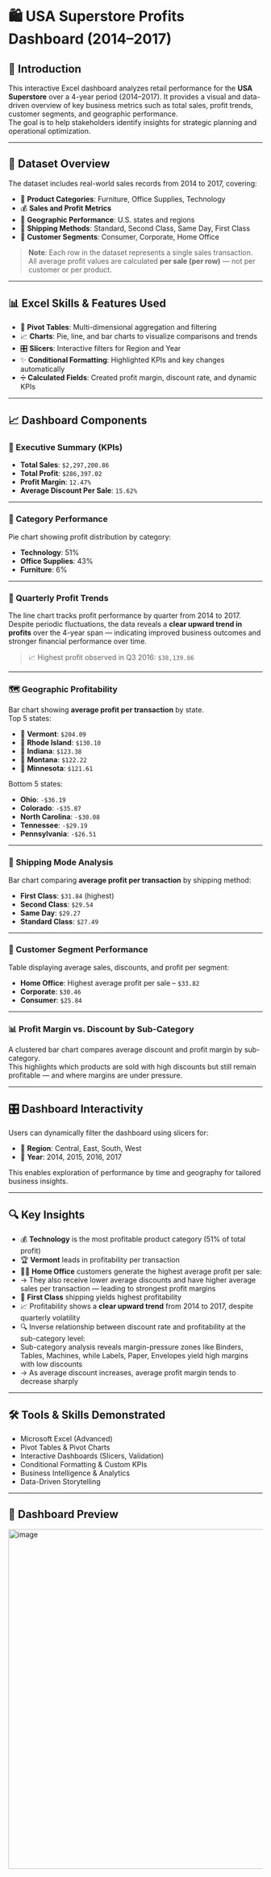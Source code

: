 # 🛍 USA Superstore Profits Dashboard (2014–2017)

## 📌 Introduction  
This interactive Excel dashboard analyzes retail performance for the **USA Superstore** over a 4-year period (2014–2017). It provides a visual and data-driven overview of key business metrics such as total sales, profit trends, customer segments, and geographic performance.  
The goal is to help stakeholders identify insights for strategic planning and operational optimization.

---

## 📁 Dataset Overview  
The dataset includes real-world sales records from 2014 to 2017, covering:

- 💼 **Product Categories**: Furniture, Office Supplies, Technology  
- 💰 **Sales and Profit Metrics**  
- 📍 **Geographic Performance**: U.S. states and regions  
- 🚚 **Shipping Methods**: Standard, Second Class, Same Day, First Class  
- 👥 **Customer Segments**: Consumer, Corporate, Home Office  

> **Note**: Each row in the dataset represents a single sales transaction.  
> All average profit values are calculated **per sale (per row)** — not per customer or per product.

---

## 📊 Excel Skills & Features Used

- 📌 **Pivot Tables**: Multi-dimensional aggregation and filtering  
- 📈 **Charts**: Pie, line, and bar charts to visualize comparisons and trends  
- 🎛️ **Slicers**: Interactive filters for Region and Year  
- ✨ **Conditional Formatting**: Highlighted KPIs and key changes automatically  
- ➗ **Calculated Fields**: Created profit margin, discount rate, and dynamic KPIs  

---

## 📈 Dashboard Components

### 🧾 Executive Summary (KPIs)
- **Total Sales**: `$2,297,200.86`  
- **Total Profit**: `$286,397.02`  
- **Profit Margin**: `12.47%`  
- **Average Discount Per Sale**: `15.62%`

---

### 📎 Category Performance  
Pie chart showing profit distribution by category:
- **Technology**: 51%  
- **Office Supplies**: 43%  
- **Furniture**: 6%

---

### 📅 Quarterly Profit Trends  
The line chart tracks profit performance by quarter from 2014 to 2017.  
Despite periodic fluctuations, the data reveals a **clear upward trend in profits** over the 4-year span — indicating improved business outcomes and stronger financial performance over time.  
> 📈 Highest profit observed in Q3 2016: `$38,139.86`

---

### 🗺 Geographic Profitability  
Bar chart showing **average profit per transaction** by state.  
Top 5 states:
- 🥇 **Vermont**: `$204.09`  
- 🥈 **Rhode Island**: `$130.10`  
- 🥉 **Indiana**: `$123.38`  
- 🏅 **Montana**: `$122.22`  
- 🏅 **Minnesota**: `$121.61`

Bottom 5 states:
- **Ohio**: `-$36.19`  
- **Colorado**: `-$35.87`  
- **North Carolina**: `-$30.08`  
- **Tennessee**: `-$29.19`  
- **Pennsylvania**: `-$26.51`

---

### 🚚 Shipping Mode Analysis  
Bar chart comparing **average profit per transaction** by shipping method:
- **First Class**: `$31.84` (highest)  
- **Second Class**: `$29.54`  
- **Same Day**: `$29.27`  
- **Standard Class**: `$27.49`

---

### 👤 Customer Segment Performance  
Table displaying average sales, discounts, and profit per segment:
- **Home Office**: Highest average profit per sale – `$33.82`  
- **Corporate**: `$30.46`  
- **Consumer**: `$25.84`  

---

### 📊 Profit Margin vs. Discount by Sub-Category  
A clustered bar chart compares average discount and profit margin by sub-category.  
This highlights which products are sold with high discounts but still remain profitable — and where margins are under pressure.

---

## 🎛 Dashboard Interactivity  
Users can dynamically filter the dashboard using slicers for:
- 📍 **Region**: Central, East, South, West  
- 📅 **Year**: 2014, 2015, 2016, 2017  

This enables exploration of performance by time and geography for tailored business insights.

---

## 🔍 Key Insights

- 💰 **Technology** is the most profitable product category (51% of total profit)  
- 🏆 **Vermont** leads in profitability per transaction  
- 🧑‍💼 **Home Office** customers generate the highest average profit per sale:
- → They also receive lower average discounts and have higher average sales per transaction — leading to strongest profit margins  
- 🚚 **First Class** shipping yields highest profitability  
- 📈 Profitability shows a **clear upward trend** from 2014 to 2017, despite quarterly volatility  
- 🔍 Inverse relationship between discount rate and profitability at the sub-category level:
- Sub-category analysis reveals margin-pressure zones like Binders, Tables, Machines, while Labels, Paper, Envelopes yield high margins with low discounts
- → As average discount increases, average profit margin tends to decrease sharply 

---

## 🛠 Tools & Skills Demonstrated

- Microsoft Excel (Advanced)  
- Pivot Tables & Pivot Charts  
- Interactive Dashboards (Slicers, Validation)  
- Conditional Formatting & Custom KPIs  
- Business Intelligence & Analytics  
- Data-Driven Storytelling

---

## 📸 Dashboard Preview  
<img width="1870" height="674" alt="image" src="https://github.com/user-attachments/assets/525094e1-5015-4f23-8de7-954b91bbc4e6" />

